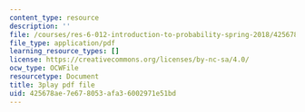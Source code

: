 ```yaml
---
content_type: resource
description: ''
file: /courses/res-6-012-introduction-to-probability-spring-2018/425678ae7e678053afa36002971e51bd_vfqPpai_9jI.pdf
file_type: application/pdf
learning_resource_types: []
license: https://creativecommons.org/licenses/by-nc-sa/4.0/
ocw_type: OCWFile
resourcetype: Document
title: 3play pdf file
uid: 425678ae-7e67-8053-afa3-6002971e51bd
---
```

